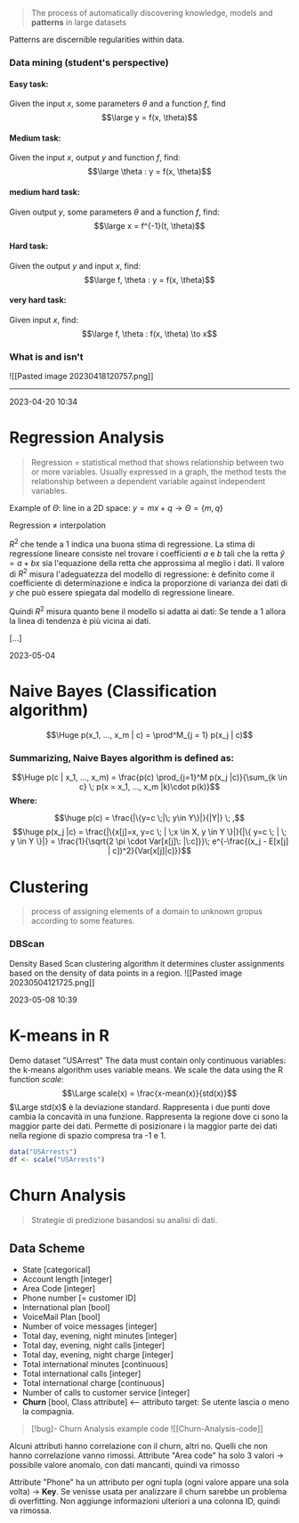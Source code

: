 > The process of automatically discovering knowledge, models and **patterns** in large datasets

Patterns are discernible regularities within data. 

### Data mining (student's perspective)
#### Easy task: 
Given the input $x$, some parameters $\theta$ and a function $f$, find $$\large y = f(x, \theta)$$
#### Medium task: 
Given the input $x$, output $y$ and function $f$, find: $$\large \theta : y = f(x, \theta)$$
#### medium hard task: 
Given output $y$, some parameters $\theta$ and a function $f$, find:  $$\large x = f^{-1}(t, \theta)$$
#### Hard task:
Given the output $y$ and input $x$, find: $$\large f, \theta : y = f(x, \theta)$$
#### very hard task: 
Given input $x$, find: $$\large f, \theta : f(x, \theta) \to x$$


### What is and isn't 
![[Pasted image 20230418120757.png]]

---


2023-04-20 10:34

# Regression Analysis 

> Regression = statistical method that shows relationship between two or more variables. Usually expressed in a graph, the method tests the relationship between a dependent variable against independent variables. 

Example of $\Theta$: line in a 2D space: $y = mx + q \rightarrow \Theta = \{m, q\}$ 

Regression $\neq$ interpolation 

$R^2$ che tende a 1 indica una buona stima di regressione. La stima di regressione lineare consiste nel trovare i coefficienti $a$ e $b$ tali che la retta $\hat{y} = a + bx$ sia l'equazione della retta che approssima al meglio i dati. Il valore di $R^2$ misura l'adeguatezza del modello di regressione: è definito come il coefficiente di determinazione e indica la proporzione di varianza dei dati di $y$ che può essere spiegata dal modello di regressione lineare. 

Quindi $R^2$ misura quanto bene il modello si adatta ai dati: Se tende a 1 allora la linea di tendenza è più vicina ai dati. 

[...]

2023-05-04

# Naive Bayes (Classification algorithm)
$$\Huge p(x_1, ..., x_m | c) = \prod^M_{j = 1} p(x_j | c)$$
### Summarizing, Naive Bayes algorithm is defined as: 

$$\Huge p(c | x_1, ..., x_m) = \frac{p(c) \prod_{j=1}^M p(x_j |c)}{\sum_{k \in c} \; p(x = x_1, ..., x_m |k)\cdot p(k)}$$
**Where:**

$$\huge p(c) = \frac{|\{y=c \;|\; y\in Y\}|}{|Y|} \; ,$$
$$\huge p(x_j |c) = \frac{|\{x[j]=x, y=c \; | \;x \in X, y \in Y \}|}{|\{ y=c \; | \; y \in Y
\}|} = \frac{1}{\sqrt{2 \pi \cdot Var[x[j]\: |\:c]}}\; e^{-\frac{(x_j - E[x[j] | c])^2}{Var[x[j]|c]}}$$ 
# Clustering 
> process of assigning elements of a domain to unknown gropus according to some features. 


### DBScan 
Density Based Scan clustering algorithm 
it determines cluster assignments based on the density of data points in a region. 
![[Pasted image 20230504121725.png]]

2023-05-08 10:39
# K-means in R 
Demo dataset "USArrest"
The data must contain only continuous variables: the k-means algorithm uses variable means. 
We scale the data using the R function *scale*: $$\Large scale(x) = \frac{x-mean(x)}{std(x)}$$
$\Large std(x)$ è la deviazione standard. Rappresenta i due punti dove cambia la concavità in una funzione. Rappresenta la regione dove ci sono la maggior parte dei dati.
Permette di posizionare i la maggior parte dei dati nella regione di spazio compresa tra -1 e 1. 
```R
data("USArrests")
df <- scale("USArrests")
```


# Churn Analysis 

> Strategie di predizione basandosi su analisi di dati. 

## Data Scheme 
- State [categorical]
- Account length [integer]
- Area Code [integer]
- Phone number [= customer ID]
- International plan [bool]
- VoiceMail Plan [bool]
- Number of voice messages [integer]
- Total day, evening, night minutes [integer]
- Total day, evening, night calls [integer]
- Total day, evening, night charge [integer]
- Total international minutes [continuous]
- Total international calls [integer]
- Total international charge [continuous]
- Number of calls to customer service  [integer]
- **Churn** [bool, Class attribute] <-- attributo target: Se utente lascia o meno la compagnia. 


>[!bug]- Churn Analysis example code
>![[Churn-Analysis-code]]

Alcuni attributi hanno correlazione con il churn, altri no. Quelli che non hanno correlazione vanno rimossi. 
Attribute "Area code" ha solo 3 valori -> possibile valore anomalo, con dati mancanti, quindi va rimosso 

Attribute "Phone" ha un attributo per ogni tupla (ogni valore appare una sola volta) -> **Key**. Se venisse usata per analizzare il churn sarebbe un problema di overfitting. Non aggiunge informazioni ulteriori a una colonna ID, quindi va rimossa. 

